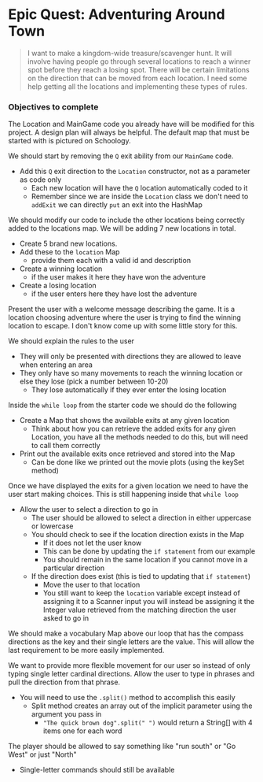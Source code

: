 # Epic Quest: Adventuring Around Town
> I want to make a kingdom-wide treasure/scavenger hunt.  It will involve having people go through several locations to reach a winner spot before they reach a losing spot.  There will be certain limitations on the direction that can be moved from each location.  I need some help getting all the locations and implementing these types of rules.

### Objectives to complete
The Location and MainGame code you already have will be modified for this project.  A design plan will always be helpful.  The default map that must be started with is pictured on Schoology.

We should start by removing the `Q` exit ability from our `MainGame` code.

- Add this `Q` exit direction to the `Location` constructor, not as a parameter as code only
    - Each new location will have the `Q` location automatically coded to it
    - Remember since we are inside the `Location` class we don't need to `addExit` we can directly `put` an exit into the HashMap

We should modify our code to include the other locations being correctly added to the locations map.  We will be adding 7 new locations in total.
- Create 5 brand new locations.
- Add these to the `location` Map
    - provide them each with a valid id and description
- Create a winning location
    - if the user makes it here they have won the adventure
- Create a losing location
    - if the user enters here they have lost the adventure

Present the user with a welcome message describing the game.  It is a location choosing adventure where the user is trying to find the winning location to escape.  I don't know come up with some little story for this.

We should explain the rules to the user
- They will only be presented with directions they are allowed to leave when entering an area
- They only have so many movements to reach the winning location or else they lose (pick a number between 10-20)
    - They lose automatically if they ever enter the losing location

Inside the `while loop` from the starter code we should do the following
- Create a Map that shows the available exits at any given location
    - Think about how you can retrieve the added exits for any given Location, you have all the methods needed to do this, but will need to call them correctly
- Print out the available exits once retrieved and stored into the Map
    -  Can be done like we printed out the movie plots (using the keySet method)

Once we have displayed the exits for a given location we need to have the user start making choices.  This is still happening inside that `while loop`
- Allow the user to select a direction to go in
    - The user should be allowed to select a direction in either uppercase or lowercase
    - You should check to see if the location direction exists in the Map
        - If it does not let the user know
        - This can be done by updating the `if statement` from our example
        - You should remain in the same location if you cannot move in a particular direction
    - If the direction does exist (this is tied to updating that `if statement`)
        - Move the user to that location
        - You still want to keep the `location` variable except instead of assigning it to a Scanner input you will instead be assigning it the Integer value retrieved from the matching direction the user asked to go in

We should make a vocabulary Map above our loop that has the compass directions as the key and their single letters are the value.  This will allow the last requirement to be more easily implemented.

We want to provide more flexible movement for our user so instead of only typing single letter cardinal directions.  Allow the user to type in phrases and pull the direction from that phrase.
- You will need to use the `.split()` method to accomplish this easily
    - Split method creates an array out of the implicit parameter using the argument you pass in
        - `"The quick brown dog".split(" ")` would return a String[] with 4 items one for each word

The player should be allowed to say something like "run south" or "Go West" or just "North"
- Single-letter commands should still be available
